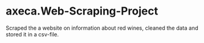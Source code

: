 # axeca.Web-Scraping-Project
Scraped the a website on information about red wines, cleaned the data and stored it in a csv-file.
